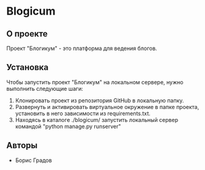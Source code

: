 # Blogicum
## О проекте
Проект "Блогикум" - это платформа для ведения блогов.
## Установка
Чтобы запустить проект "Блогикум" на локальном сервере, нужно выполнить следующие шаги:
1. Клонировать проект из репозитория GitHub в локальную папку.
2. Развернуть и активировать виртуальное окружение в папке проекта, установить в него зависимости из requirements.txt.
3. Находясь в каталоге ./blogicum/ запустить локальный сервер командой "python manage.py runserver"
## Авторы
* Борис Градов
